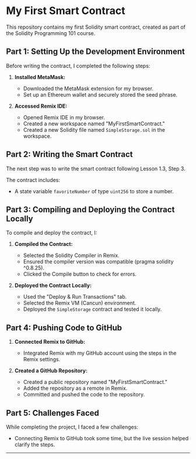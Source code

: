 # My First Smart Contract

This repository contains my first Solidity smart contract, created as part of the Solidity Programming 101 course.

## Part 1: Setting Up the Development Environment

Before writing the contract, I completed the following steps:

1. **Installed MetaMask:**
   - Downloaded the MetaMask extension for my browser.
   - Set up an Ethereum wallet and securely stored the seed phrase.

2. **Accessed Remix IDE:**
   - Opened Remix IDE in my browser.
   - Created a new workspace named "MyFirstSmartContract."
   - Created a new Solidity file named `SimpleStorage.sol` in the workspace.

## Part 2: Writing the Smart Contract

The next step was to write the smart contract following Lesson 1.3, Step 3. 

The contract includes:
- A state variable `favoriteNumber` of type `uint256` to store a number.

## Part 3: Compiling and Deploying the Contract Locally

To compile and deploy the contract, I:

1. **Compiled the Contract:**
   - Selected the Solidity Compiler in Remix.
   - Ensured the compiler version was compatible (pragma solidity ^0.8.25).
   - Clicked the Compile button to check for errors.

2. **Deployed the Contract Locally:**
   - Used the "Deploy & Run Transactions" tab.
   - Selected the Remix VM (Cancun) environment.
   - Deployed the `SimpleStorage` contract and tested it locally.

## Part 4: Pushing Code to GitHub

1. **Connected Remix to GitHub:**
   - Integrated Remix with my GitHub account using the steps in the Remix settings.

2. **Created a GitHub Repository:**
   - Created a public repository named "MyFirstSmartContract."
   - Added the repository as a remote in Remix.
   - Committed and pushed the code to the repository.

## Part 5: Challenges Faced

While completing the project, I faced a few challenges:
- Connecting Remix to GitHub took some time, but the live session helped clarify the steps.
  
---
